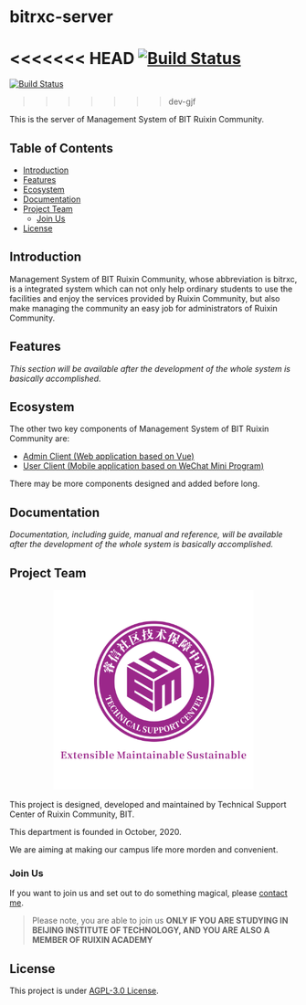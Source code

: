 # bitrxc-server

<<<<<<< HEAD
[![Build Status](https://jenkins.hyperzsb.tech/buildStatus/icon?job=bitrxc-dev%2Fbitrxc-server-dev)](https://jenkins.hyperzsb.tech/job/bitrxc-dev/job/bitrxc-server-dev/)
=======
[![Build Status](https://jenkins.hyperzsb.tech/buildStatus/icon?job=bitrxc%2Fbitrxc-server)](https://jenkins.hyperzsb.tech/job/bitrxc/job/bitrxc-server/)
>>>>>>> dev-gjf

This is the server of Management System of BIT Ruixin Community.

## Table of Contents

- [Introduction](https://github.com/Hyperzsb/bitrxc-server#introduction)
- [Features](https://github.com/Hyperzsb/bitrxc-server#features)
- [Ecosystem](https://github.com/Hyperzsb/bitrxc-server#ecosystem)
- [Documentation](https://github.com/Hyperzsb/bitrxc-server#documentation)
- [Project Team](https://github.com/Hyperzsb/bitrxc-server#project-team)
  - [Join Us](https://github.com/Hyperzsb/bitrxc-server#join-us)
- [License](https://github.com/Hyperzsb/bitrxc-server#license)

## Introduction

Management System of BIT Ruixin Community, whose abbreviation is bitrxc, is a integrated system which can not only help ordinary students to use the facilities and enjoy the services provided by Ruixin Community, but also make managing the community an easy job for administrators of Ruixin Community.

## Features

*This section will be available after the development of the whole system is basically accomplished.*

## Ecosystem

The other two key components of Management System of BIT Ruixin Community are:

- [Admin Client (Web application based on Vue)](https://github.com/Hyperzsb/bitrxc-admin-client)
- [User Client (Mobile application based on WeChat Mini Program)](https://github.com/Hyperzsb/bitrxc-user-client)

There may be more components designed and added before long.

## Documentation

*Documentation, including guide, manual and reference, will be available after the development of the whole system is basically accomplished.*

## Project Team

<p align="center">
  <a href="https://tsc.bitrxc.com/">
  	<img src="https://github.com/Hyperzsb/Hyperzsb/raw/master/images/github/bitrxc/tsc-logo-transparent.png" alt="LOGO of Technical Support Center of Ruixin Community" width="350" />
  </a>
</p>

This project is designed, developed and maintained by Technical Support Center of Ruixin Community, BIT.

This department is founded in October, 2020.

We are aiming at making our campus life more morden and convenient.

### Join Us

If you want to join us and set out to do something magical, please [contact me](mailto:hyperzsb@outlook.com).

> Please note, you are able to join us **ONLY IF YOU ARE STUDYING IN BEIJING INSTITUTE OF TECHNOLOGY, AND YOU ARE ALSO A MEMBER OF RUIXIN ACADEMY**

## License

This project is under [AGPL-3.0 License](https://github.com/Hyperzsb/bitrxc-server/blob/master/LICENSE).
